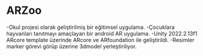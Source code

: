 # ARZoo
-Okul projesi olarak geliştirilmiş bir eğitimsel uygulama. 
-Çocuklara hayvanları tanıtmayı amaçlayan bir android AR uygulama.
-Unity 2022.2.13f1 ARcore template üzerinde ARcore ve ARfoundation ile geliştirildi.
-Resimler marker görevi görüp üzerine 3dmodel yerleştiriliyor.
